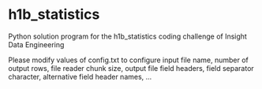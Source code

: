 # h1b_statistics
Python solution program for the h1b_statistics coding challenge of Insight Data Engineering

Please modify values of config.txt to configure
  input file name, 
  number of output rows,
  file reader chunk size,
  output file field headers,
  field separator character,
  alternative field header names,
  ...
